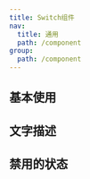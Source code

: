 ```yaml
---
title: Switch组件
nav:
  title: 通用
  path: /component
group:
  path: /component
---
```


## 基本使用

<code src="./demo/index1.tsx"></code>

## 文字描述
<code src="./demo/index2.tsx"></code>

## 禁用的状态
<code src="./demo/index3.tsx"></code>



<API></API>

